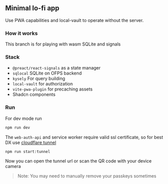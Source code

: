 ## Minimal lo-fi app

Use PWA capabilities and local-vault to operate without the server.

### How it works

This branch is for playing with wasm SQLite and signals

### Stack

- `@preact/react-signals` as a state manager
- `sqlocal` SQLite on OFPS backend
- `kysely` For query building
- `local-vault` for authorization
- `vite-pwa-plugin` for precaching assets
- Shadcn components

### Run

For dev mode run

```sh
npm run dev
```

The `web-auth-api` and service worker require valid ssl certificate, so for best DX use [cloudflare tunnel](https://developers.cloudflare.com/cloudflare-one/connections/connect-networks/do-more-with-tunnels/trycloudflare/)

```sh
npm run start:tunnel
```

Now you can open the tunnel url or scan the QR code with your device camera

> Note: You may need to manually remove your passkeys sometimes
